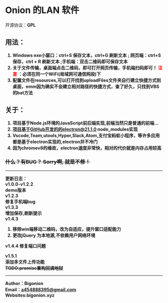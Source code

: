 # Onion 的LAN 软件
开源协议：<b>GPL<b>
## 用法：
1. Windows exe小窗口：ctrl+S 保存文本，ctrl+G 刷新文本 ; 网页端：ctrl+S 保存，ctrl + R 刷新文本 ;手机端：双击二维码即可保存文本
2. 关于文件传输，桌面端点击二维码，即可打开网页传输，手机端扫码即可！<font color='red'> 注意 </font>：必须在同一个WiFi(局域网可通信网段)下
3. 配置文件在resources,可以打开找到uploadFiles文件夹自行建立快捷方式到桌面，emm因为确实不会建立相对路径的快捷方式，查了好久，只找到VBS的bat方法
## 关于：
1. 项目基于Node.js环境的JavaScript前后端实现,前端当然只是普通的前端...
2. 项目基于GitHub开发的的electron@21.1.0 node_modules实现
3. Vscode,Team,utools,Hyper,Slack,Atom,支付宝蚂蚁小程序，等许多应用都是基于electron实现的,electron并不冷门
4. 因为chromev8的缘故，electron速度非常快，相对的代价就是内存占用较高

### ~~什么？有BUG？ Sorry啊, 就是不修！~~




-------------------
更新日志：  
v1.0.0-v1.2.2  
demo版本  
v1.2.3  
修复手机端bug    
v1.3.3  
增加保存,刷新提示  
v1.4.3    
1. 移除win端移动二维码，改为自适应，提升窗口适配能力  
2. 更改jQuery 为本地源,不依赖用户网络环境  

v1.4.4
修复端口问题

v1.5.1  
添加多文件上传功能   
~~TODO:promise重构回调地狱~~

-------------------

Author：Bigonion  
Email：a454888395@gmail.com  
Websites:bigonion.xyz

